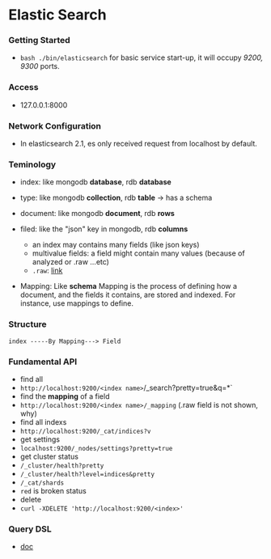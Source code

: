 # Elastic Search

### Getting Started
* `bash ./bin/elasticsearch` for basic service start-up, it will occupy *9200, 9300* ports.

### Access
* 127.0.0.1:8000


### Network Configuration
* In elasticsearch 2.1, es only received request from localhost by default.

### Teminology
* index: like mongodb **database**, rdb **database**
* type: like mongodb **collection**, rdb **table** -> has a schema
* document: like mongodb **document**, rdb **rows**
* filed: like the "json" key in mongodb, rdb **columns**
  * an index may contains many fields (like json keys)
  * multivalue fields: a field might contain many values (because of analyzed or .raw ...etc)
   * `.raw`: [link](https://www.elastic.co/guide/en/elasticsearch/guide/current/multi-fields.html)

* Mapping: Like **schema** Mapping is the process of defining how a document, and the fields it contains, are stored and indexed. For instance, use mappings to define.

### Structure
```
index -----By Mapping---> Field
```

### Fundamental API
* find all
 * `http://localhost:9200/<index name>`/_search?pretty=true&q=*`
* find the **mapping** of a field
 * `http://localhost:9200/<index name>/_mapping` (.raw field is not shown, why)
* find all indexs
 * `http://localhost:9200/_cat/indices?v`
* get settings
 * `localhost:9200/_nodes/settings?pretty=true`
* get cluster status
 * `/_cluster/health?pretty`
 * `/_cluster/health?level=indices&pretty`
 * `/_cat/shards`
  * `red` is broken status
* delete
 * `curl -XDELETE 'http://localhost:9200/<index>'`

### Query DSL
* [doc](https://www.elastic.co/guide/en/elasticsearch/reference/current/query-dsl-query-string-query.html#query-string-syntax)

